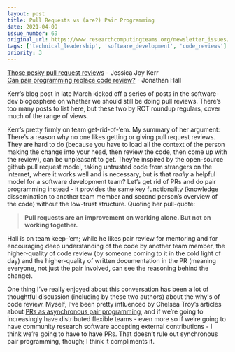 ```yaml
---
layout: post
title: Pull Requests vs (are?) Pair Programming
date: 2021-04-09
issue_number: 69
original_url: https://www.researchcomputingteams.org/newsletter_issues/0069
tags: ['technical_leadership', 'software_development', 'code_reviews']
priority: 3
---
```


<!-- markdownlint-disable MD033 -->
<!-- markdownlint-disable MD041 -->
<!-- markdownlint-disable MD049 -->

[Those pesky pull request reviews](https://jessitron.com/2021/03/27/those-pesky-pull-request-reviews/) - Jessica Joy Kerr<br/>
[Can pair programming replace code review?](https://jhall.io/archive/2021/04/05/can-pair-programming-replace-code-review/) - Jonathan Hall

Kerr’s blog post in late March kicked off a series of posts in the software-dev blogosphere on whether we should still be doing pull reviews.  There’s too many posts to list here, but these two by RCT roundup regulars, cover much of the range of views.

Kerr’s pretty firmly on team get-rid-of-’em.  My summary of her argument: There’s a reason why no one likes getting or giving pull request reviews.  They are hard to do (because you have to load all the context of the person making the change into your head, then review the code, then come up with the review), can be unpleasant to get.  They’re inspired by the open-source github pull request model, taking untrusted code from strangers on the internet, where it works well and is necessary, but is that *really* a helpful model for a software development team?  Let’s get rid of PRs and do pair programming instead - it provides the same key functionality (knowledge dissemination to another team member and second person’s overview of the code) without the low-trust structure.  Quoting her pull-quote:

> **Pull requests are an improvement on working alone. But not on working together.**

Hall is on team keep-’em; while he likes pair review for mentoring and for encouraging deep understanding of the code by another team member, the higher-quality of code review (by someone coming to it in the cold light of day) and the higher-quality of written documentation in the PR (meaning everyone, not just the pair involved, can see the reasoning behind the change).

One thing I’ve really enjoyed about this conversation has been a lot of thoughtful discussion (including by these two authors) about the why's of code review.  Myself, I’ve been pretty influenced by Chelsea Troy’s articles about [PRs as asynchronous pair programming](https://chelseatroy.com/2019/12/18/reviewing-pull-requests/), and if we’re going to increasingly have distributed flexible teams - even more so if we’re going to have community research software accepting external contributions - I think we’re going to have to have PRs.  That doesn’t rule out synchronous pair programming, though; I think it compliments it.
